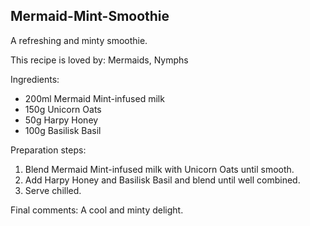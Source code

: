 ## Mermaid-Mint-Smoothie
A refreshing and minty smoothie.

This recipe is loved by: Mermaids, Nymphs

Ingredients:

* 200ml Mermaid Mint-infused milk
* 150g Unicorn Oats
* 50g Harpy Honey
* 100g Basilisk Basil

Preparation steps:

1. Blend Mermaid Mint-infused milk with Unicorn Oats until smooth.
2. Add Harpy Honey and Basilisk Basil and blend until well combined.
3. Serve chilled.

Final comments: A cool and minty delight.

